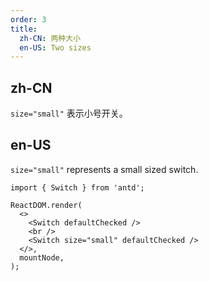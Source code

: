 ```yaml
---
order: 3
title:
  zh-CN: 两种大小
  en-US: Two sizes
---
```


## zh-CN

`size="small"` 表示小号开关。

## en-US

`size="small"` represents a small sized switch.

```tsx
import { Switch } from 'antd';

ReactDOM.render(
  <>
    <Switch defaultChecked />
    <br />
    <Switch size="small" defaultChecked />
  </>,
  mountNode,
);
```
